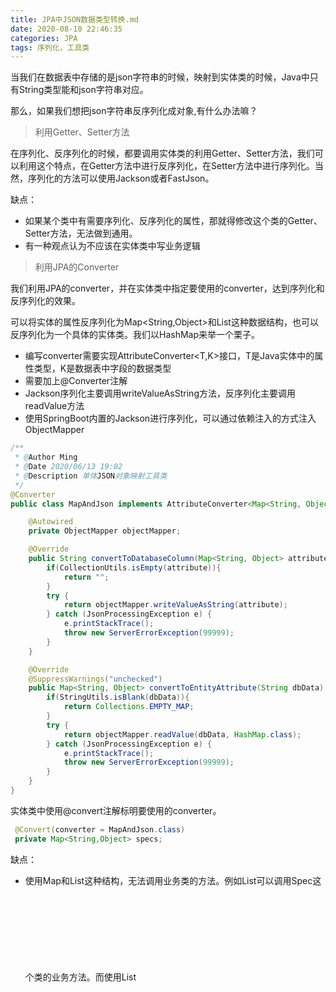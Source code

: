 ```yaml
---
title: JPA中JSON数据类型转换.md
date: 2020-08-10 22:46:35
categories: JPA
tags: 序列化，工具类
---
```


当我们在数据表中存储的是json字符串的时候，映射到实体类的时候，Java中只有String类型能和json字符串对应。

那么，如果我们想把json字符串反序列化成对象,有什么办法嘛？

> 利用Getter、Setter方法

在序列化、反序列化的时候，都要调用实体类的利用Getter、Setter方法，我们可以利用这个特点，在Getter方法中进行反序列化，在Setter方法中进行序列化。当然，序列化的方法可以使用Jackson或者FastJson。

缺点：

* 如果某个类中有需要序列化、反序列化的属性，那就得修改这个类的Getter、Setter方法，无法做到通用。
* 有一种观点认为不应该在实体类中写业务逻辑

>利用JPA的Converter

我们利用JPA的converter，并在实体类中指定要使用的converter，达到序列化和反序列化的效果。

可以将实体的属性反序列化为Map<String,Object>和List<Object>这种数据结构，也可以反序列化为一个具体的实体类。我们以HashMap来举一个栗子。

* 编写converter需要实现AttributeConverter<T,K>接口，T是Java实体中的属性类型，K是数据表中字段的数据类型
* 需要加上@Converter注解
* Jackson序列化主要调用writeValueAsString方法，反序列化主要调用readValue方法
* 使用SpringBoot内置的Jackson进行序列化，可以通过依赖注入的方式注入ObjectMapper

```java
/**
 * @Author Ming
 * @Date 2020/06/13 19:02
 * @Description 单体JSON对象映射工具类
 */
@Converter
public class MapAndJson implements AttributeConverter<Map<String, Object>, String> {

    @Autowired
    private ObjectMapper objectMapper;

    @Override
    public String convertToDatabaseColumn(Map<String, Object> attribute) {
        if(CollectionUtils.isEmpty(attribute)){
            return "";
        }
        try {
            return objectMapper.writeValueAsString(attribute);
        } catch (JsonProcessingException e) {
            e.printStackTrace();
            throw new ServerErrorException(99999);
        }
    }

    @Override
    @SuppressWarnings("unchecked")
    public Map<String, Object> convertToEntityAttribute(String dbData) {
        if(StringUtils.isBlank(dbData)){
            return Collections.EMPTY_MAP;
        }
        try {
            return objectMapper.readValue(dbData, HashMap.class);
        } catch (JsonProcessingException e) {
            e.printStackTrace();
            throw new ServerErrorException(99999);
        }
    }
}
```

实体类中使用@convert注解标明要使用的converter。

```java
 @Convert(converter = MapAndJson.class)
 private Map<String,Object> specs;
```

缺点：

* 使用Map和List这种结构，无法调用业务类的方法。例如List<Spec>可以调用Spec这个类的业务方法。而使用List<Object>无法调用类的业务方法。
* 如果有多个实体类需要序列化、反序列化，需要编写多个Converter

我们追求一种通用的写法，可不可以利用泛型呢？

上面的Converter方法中可以使用泛型来达到一种通用的效果，但是Java中泛型是有缺点的。主要体现在反序列化的第二个参数，如果直接使用T.class是不行的。所以我们需要一种机制可以将Class传入到Converter中，但是JPA的Converter无法做到这一点。

```java
return objectMapper.readValue(dbData, HashMap.class);
```

我们尝试自己编写一个工具类来实现序列化和反序列化的功能。这样就可以通过传参的方式传入Class。

```java
/**
 * @Author Ming
 * @Date 2020/06/13 21:58
 * @Description 序列化与反序列化工具类,支持泛型
 */
@Component
public class GenericAndJson<T> {

    private static ObjectMapper objectMapper;

    @Autowired
    public void setObjectMapper(ObjectMapper objectMapper) {
        GenericAndJson.objectMapper = objectMapper;
    }

    /**
     * 序列化
     *
     * @param o   需要转换成json字符串的对象
     * @param <T> 目标对象类型
     * @return json字符串,如果是空,返回""
     */
    public static <T> String objectToJson(T o) {
        if (o == null) {
            return "";
        }
        try {
            return GenericAndJson.objectMapper.writeValueAsString(o);
        } catch (JsonProcessingException e) {
            e.printStackTrace();
            throw new ServerErrorException(99999);
        }
    }

    /**
     * 反序列化
     *
     * @param s    json字符串
     * @param type typeReference对象
     * @param <T>  目标对象类型
     * @return 转换后的目标对象,如果是空,数组返回[],对象返回{}
     */
    @SuppressWarnings("unchecked")
    public static <T> T jsonToObject(String s, TypeReference<T> type) {
        if (StringUtils.isBlank(s)) {
            return type.getType().getTypeName().contains("java.util.List")
                    ? (T) Collections.EMPTY_LIST : (T) Collections.EMPTY_MAP;
        }
        try {
            return GenericAndJson.objectMapper.readValue(s, type);
        } catch (JsonProcessingException e) {
            e.printStackTrace();
            throw new ServerErrorException(99999);
        }
    }

    /**
     * json字符串转换成List,将List<T>中的T当成泛型,但这种方式还是把T转换成了LinkedHashMap
     *
     * @param s   json字符串
     * @param <T> 目标对象类型
     * @return 转换后的目标对象
     */
   /* public static <T> List<T> jsonToList(String s) {
        if (StringUtils.isBlank(s)) {
            return Collections.emptyList();
        }
        try {
            List<T> list = GenericAndJson.objectMapper.readValue(s, new TypeReference<List<T>>() {
            });
            return list;
        } catch (JsonProcessingException e) {
            e.printStackTrace();
            throw new ServerErrorException(99999);
        }
    }*/
}

```

这里因为注入了ObjectMapper对象，所以需要加上@Component注解。同时，这里还巧妙的利用了setter方法注入static的对象。

同时，在实体类中需要使用Getter、Setter方法来处理。

```java
	// ...省略
	private String specs;
	
	/**
     * 数据库中获取的字符串对象反序列化
     *
     * @return 反序列化后的对象
     */
    public List<Spec> getSpecs() {
        if (StringUtils.isBlank(this.specs)) {
            return Collections.emptyList();
        }
        return GenericAndJson.jsonToObject(this.specs, new TypeReference<List<Spec>>() {
        });
    }

    /**
     * 序列化对象保存到数据库
     *
     * @param specs 对象
     * @return json字符串
     */
    public String setSpecs(List<Spec> specs) {
        if (specs == null || specs.isEmpty()) {
            return "";
        }
        return GenericAndJson.objectToJson(specs);
    }
```



上面的工具类是比较通用的工具类，但是还不够好。

缺点：

* 需要使用TypeReference来传入参数

  

注释掉的方法是对不需要传入TypeReference所做的尝试。

一种思路是把List<T>当成一个泛型T

一种思路是把List<T>中的T当成一个泛型T。这种方法看似可行，但是DEBUG发现，传入的实体类并没有生效，而是使用了LinkedHashMap来实现的，这就达不到可以调用实体类的业务方法的期望。